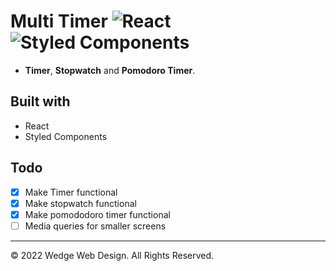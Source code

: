 # Multi Timer ![React](https://img.shields.io/badge/react-%2320232a.svg?style=for-the-badge&logo=react&logoColor=%2361DAFB) ![Styled Components](https://img.shields.io/badge/styled--components-DB7093?style=for-the-badge&logo=styled-components&logoColor=white)

* **Timer**, **Stopwatch** and **Pomodoro Timer**.

## Built with

- React
- Styled Components

## Todo
- [x] Make Timer functional
- [x] Make stopwatch functional
- [x] Make pomododoro timer functional
- [ ] Media queries for smaller screens

- - -
© 2022 Wedge Web Design. All Rights Reserved.
